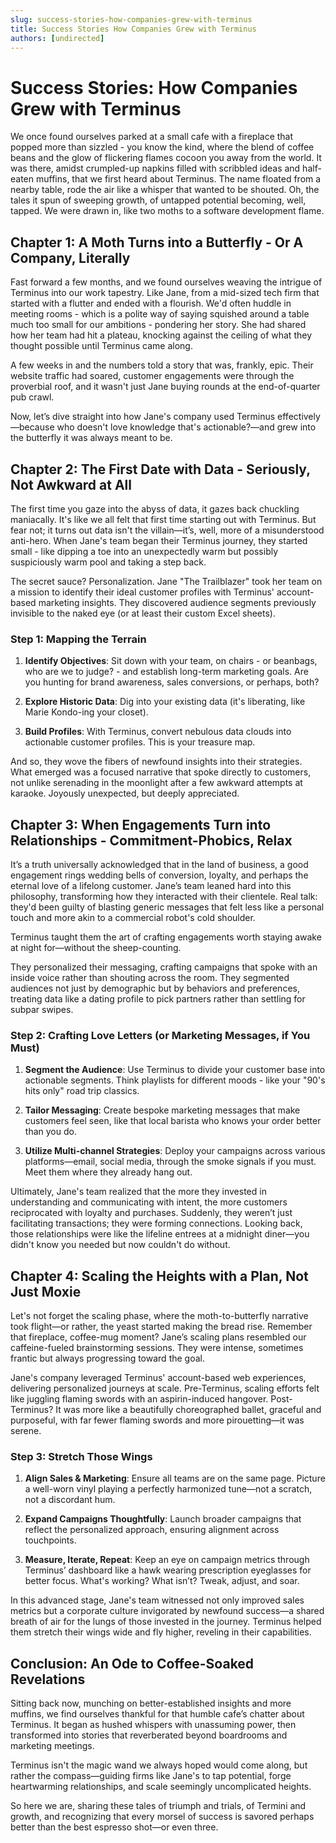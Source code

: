 ```yaml
---
slug: success-stories-how-companies-grew-with-terminus
title: Success Stories How Companies Grew with Terminus
authors: [undirected]
---
```



# Success Stories: How Companies Grew with Terminus

We once found ourselves parked at a small cafe with a fireplace that popped more than sizzled - you know the kind, where the blend of coffee beans and the glow of flickering flames cocoon you away from the world. It was there, amidst crumpled-up napkins filled with scribbled ideas and half-eaten muffins, that we first heard about Terminus. The name floated from a nearby table, rode the air like a whisper that wanted to be shouted. Oh, the tales it spun of sweeping growth, of untapped potential becoming, well, tapped. We were drawn in, like two moths to a software development flame.

## Chapter 1: A Moth Turns into a Butterfly - Or A Company, Literally

Fast forward a few months, and we found ourselves weaving the intrigue of Terminus into our work tapestry. Like Jane, from a mid-sized tech firm that started with a flutter and ended with a flourish. We'd often huddle in meeting rooms - which is a polite way of saying squished around a table much too small for our ambitions - pondering her story. She had shared how her team had hit a plateau, knocking against the ceiling of what they thought possible until Terminus came along.  

A few weeks in and the numbers told a story that was, frankly, epic. Their website traffic had soared, customer engagements were through the proverbial roof, and it wasn't just Jane buying rounds at the end-of-quarter pub crawl. 

Now, let’s dive straight into how Jane's company used Terminus effectively—because who doesn't love knowledge that's actionable?—and grew into the butterfly it was always meant to be.

## Chapter 2: The First Date with Data - Seriously, Not Awkward at All

The first time you gaze into the abyss of data, it gazes back chuckling maniacally. It's like we all felt that first time starting out with Terminus. But fear not; it turns out data isn't the villain—it’s, well, more of a misunderstood anti-hero. When Jane's team began their Terminus journey, they started small - like dipping a toe into an unexpectedly warm but possibly suspiciously warm pool and taking a step back.

The secret sauce? Personalization. Jane "The Trailblazer" took her team on a mission to identify their ideal customer profiles with Terminus' account-based marketing insights. They discovered audience segments previously invisible to the naked eye (or at least their custom Excel sheets). 

### Step 1: Mapping the Terrain

1. **Identify Objectives**: Sit down with your team, on chairs - or beanbags, who are we to judge? - and establish long-term marketing goals. Are you hunting for brand awareness, sales conversions, or perhaps, both?
   
2. **Explore Historic Data**: Dig into your existing data (it's liberating, like Marie Kondo-ing your closet).
   
3. **Build Profiles**: With Terminus, convert nebulous data clouds into actionable customer profiles. This is your treasure map.

And so, they wove the fibers of newfound insights into their strategies. What emerged was a focused narrative that spoke directly to customers, not unlike serenading in the moonlight after a few awkward attempts at karaoke. Joyously unexpected, but deeply appreciated.

## Chapter 3: When Engagements Turn into Relationships - Commitment-Phobics, Relax

It’s a truth universally acknowledged that in the land of business, a good engagement rings wedding bells of conversion, loyalty, and perhaps the eternal love of a lifelong customer. Jane’s team leaned hard into this philosophy, transforming how they interacted with their clientele. Real talk: they'd been guilty of blasting generic messages that felt less like a personal touch and more akin to a commercial robot's cold shoulder.  

Terminus taught them the art of crafting engagements worth staying awake at night for—without the sheep-counting. 

They personalized their messaging, crafting campaigns that spoke with an inside voice rather than shouting across the room. They segmented audiences not just by demographic but by behaviors and preferences, treating data like a dating profile to pick partners rather than settling for subpar swipes.

### Step 2: Crafting Love Letters (or Marketing Messages, if You Must)

1. **Segment the Audience**: Use Terminus to divide your customer base into actionable segments. Think playlists for different moods - like your "90's hits only" road trip classics.

2. **Tailor Messaging**: Create bespoke marketing messages that make customers feel seen, like that local barista who knows your order better than you do.

3. **Utilize Multi-channel Strategies**: Deploy your campaigns across various platforms—email, social media, through the smoke signals if you must. Meet them where they already hang out.

Ultimately, Jane's team realized that the more they invested in understanding and communicating with intent, the more customers reciprocated with loyalty and purchases. Suddenly, they weren’t just facilitating transactions; they were forming connections. Looking back, those relationships were like the lifeline entrees at a midnight diner—you didn't know you needed but now couldn't do without.

## Chapter 4: Scaling the Heights with a Plan, Not Just Moxie

Let's not forget the scaling phase, where the moth-to-butterfly narrative took flight—or rather, the yeast started making the bread rise. Remember that fireplace, coffee-mug moment? Jane’s scaling plans resembled our caffeine-fueled brainstorming sessions. They were intense, sometimes frantic but always progressing toward the goal.

Jane's company leveraged Terminus' account-based web experiences, delivering personalized journeys at scale. Pre-Terminus, scaling efforts felt like juggling flaming swords with an aspirin-induced hangover. Post-Terminus? It was more like a beautifully choreographed ballet, graceful and purposeful, with far fewer flaming swords and more pirouetting—it was serene.

### Step 3: Stretch Those Wings

1. **Align Sales & Marketing**: Ensure all teams are on the same page. Picture a well-worn vinyl playing a perfectly harmonized tune—not a scratch, not a discordant hum.

2. **Expand Campaigns Thoughtfully**: Launch broader campaigns that reflect the personalized approach, ensuring alignment across touchpoints.

3. **Measure, Iterate, Repeat**: Keep an eye on campaign metrics through Terminus’ dashboard like a hawk wearing prescription eyeglasses for better focus. What's working? What isn’t? Tweak, adjust, and soar.

In this advanced stage, Jane's team witnessed not only improved sales metrics but a corporate culture invigorated by newfound success—a shared breath of air for the lungs of those invested in the journey. Terminus helped them stretch their wings wide and fly higher, reveling in their capabilities.

## Conclusion: An Ode to Coffee-Soaked Revelations

Sitting back now, munching on better-established insights and more muffins, we find ourselves thankful for that humble cafe’s chatter about Terminus. It began as hushed whispers with unassuming power, then transformed into stories that reverberated beyond boardrooms and marketing meetings.

Terminus isn't the magic wand we always hoped would come along, but rather the compass—guiding firms like Jane's to tap potential, forge heartwarming relationships, and scale seemingly uncomplicated heights.

So here we are, sharing these tales of triumph and trials, of Termini and growth, and recognizing that every morsel of success is savored perhaps better than the best espresso shot—or even three. 